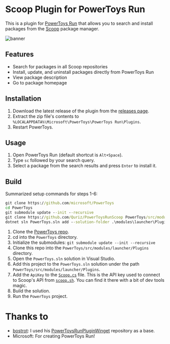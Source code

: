 # Scoop Plugin for PowerToys Run

This is a plugin for [PowerToys Run](https://github.com/microsoft/PowerToys/wiki/PowerToys-Run-Overview) that allows you to search and install packages from the [Scoop](https://scoop.sh/) package manager.

![banner](https://github.com/Quriz/PowerToysRunScoop/assets/75581292/4b76a285-aff2-4515-adab-9ed4ab37fa13)

## Features

- Search for packages in all Scoop repositories
- Install, update, and uninstall packages directly from PowerToys Run
- View package description
- Go to package homepage

## Installation

1. Download the latest release of the plugin from the [releases page](https://github.com/Quriz/PowerToysRunScoop/releases/latest).
2. Extract the zip file's contents to `%LOCALAPPDATA%\Microsoft\PowerToys\PowerToys Run\Plugins`.
3. Restart PowerToys.

## Usage

1. Open PowerToys Run (default shortcut is `Alt+Space`).
2. Type `sc` followed by your search query.
3. Select a package from the search results and press `Enter` to install it.

## Build

Summarized setup commands for steps 1-6:
```cmd
git clone https://github.com/microsoft/PowerToys
cd PowerToys
git submodule update --init --recursive
git clone https://github.com/Quriz/PowerToysRunScoop PowerToys/src/modules/launcher/Plugins/Community.PowerToys.Run.Plugin.Scoop
dotnet sln PowerToys.sln add --solution-folder .\modules\launcher\Plugins .\src\modules\launcher\Plugins\Community.PowerToys.Run.Plugin.Scoop\Community.PowerToys.Run.Plugin.Scoop.csproj
```

1. Clone the [PowerToys repo](https://github.com/microsoft/PowerToys).
2. cd into the `PowerToys` directory.
3. Initialize the submodules: `git submodule update --init --recursive`
4. Clone this repo into the `PowerToys/src/modules/launcher/Plugins` directory.
5. Open the `PowerToys.sln` solution in Visual Studio.
6. Add this project to the `PowerToys.sln` solution under the path `PowerToys/src/modules/launcher/Plugins`.
7. Add the `ApiKey` to the [`Scoop.cs`](https://github.com/Quriz/PowerToysRunScoop/blob/main/Scoop.cs#L61) file. This is the API key used to connect to Scoop's API from [`scoop.sh`](https://scoop.sh/). You can find it there with a bit of dev tools magic.
8. Build the solution.
9. Run the `PowerToys` project.

# Thanks to

- [bostrot](https://github.com/bostrot): I used his [PowerToysRunPluginWinget](https://github.com/bostrot/PowerToysRunPluginWinget/tree/main) repository as a base.
- Microsoft: For creating PowerToys Run!
